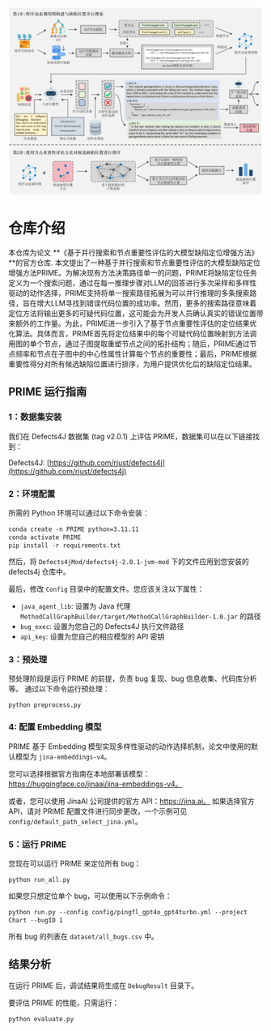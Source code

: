 ![Overview of PingFL](./resources/overview.png)

# 仓库介绍

本仓库为论文 **《基于并行搜索和节点重要性评估的大模型缺陷定位增强方法》**的官方仓库.
本文提出了一种基于并行搜索和节点重要性评估的大模型缺陷定位增强方法PRIME。为解决现有方法决策路径单一的问题，PRIME将缺陷定位任务定义为一个搜索问题，通过在每一推理步骤对LLM的回答进行多次采样和多样性驱动的动作选择，PRIME支持将单一搜索路径拓展为可以并行推理的多条搜索路径，旨在增大LLM寻找到错误代码位置的成功率。然而，更多的搜索路径意味着定位方法将输出更多的可疑代码位置，这可能会为开发人员确认真实的错误位置带来额外的工作量。为此，PRIME进一步引入了基于节点重要性评估的定位结果优化算法。具体而言，PRIME首先将定位结果中的每个可疑代码位置映射到方法调用图的单个节点，通过子图提取重塑节点之间的拓扑结构；随后，PRIME通过节点频率和节点在子图中的中心性属性计算每个节点的重要性；最后，PRIME根据重要性得分对所有候选缺陷位置进行排序，为用户提供优化后的缺陷定位结果。

## PRIME 运行指南

### 1：数据集安装

我们在 Defects4J 数据集 (tag v2.0.1) 上评估 PRIME，数据集可以在以下链接找到：

Defects4J: [https://github.com/rjust/defects4j](https://github.com/rjust/defects4j)


### 2：环境配置

所需的 Python 环境可以通过以下命令安装：

```shell
conda create -n PRIME python=3.11.11
conda activate PRIME
pip install -r requirements.txt
```

然后，将 `Defects4jMod/defects4j-2.0.1-jvm-mod` 下的文件应用到您安装的 defects4j 仓库中。

最后，修改 `Config` 目录中的配置文件。您应该关注以下属性：

- `java_agent_lib`: 设置为 Java 代理 `MethodCallGraphBuilder/target/MethodCallGraphBuilder-1.0.jar` 的路径
- `bug_exec`: 设置为您自己的 Defects4J 执行文件路径
- `api_key`: 设置为您自己的相应模型的 API 密钥

### 3：预处理

预处理阶段是运行 PRIME 的前提，负责 bug 复现、bug 信息收集、代码库分析等。
通过以下命令运行预处理：
```shell
python preprocess.py
```

### 4: 配置 Embedding 模型

PRIME 基于 Embedding 模型实现多样性驱动的动作选择机制，论文中使用的默认模型为 `jina-embeddings-v4`。

您可以选择根据官方指南在本地部署该模型： https://huggingface.co/jinaai/jina-embeddings-v4。

或者，您可以使用 JinaAI 公司提供的官方 API：https://jina.ai。
如果选择官方API，请对 PRIME 配置文件进行同步更改，一个示例可见 `config/default_path_select_jina.yml`。

### 5：运行 PRIME

您现在可以运行 PRIME 来定位所有 bug：
```shell
python run_all.py
```

如果您只想定位单个 bug，可以使用以下示例命令：
```shell
python run.py --config config/pingfl_gpt4o_gpt4turbo.yml --project Chart --bugID 1
```

所有 bug 的列表在 `dataset/all_bugs.csv` 中。

## 结果分析

在运行 PRIME 后，调试结果将生成在 `DebugResult` 目录下。

要评估 PRIME 的性能，只需运行：
```shell
python evaluate.py
```